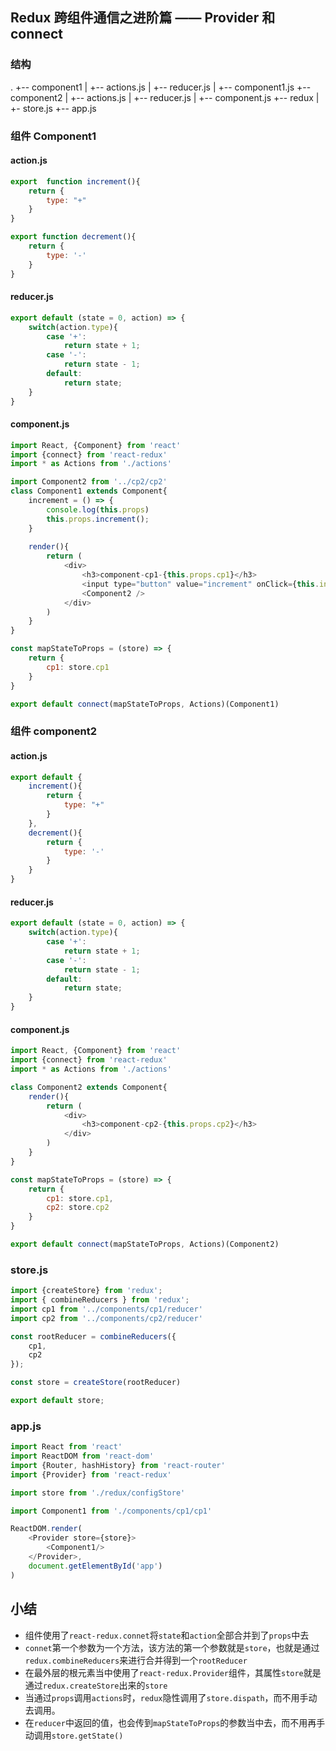 ## Redux 跨组件通信之进阶篇 —— Provider 和 connect
### 结构
.
+-- component1
|   +-- actions.js
|   +-- reducer.js
|   +-- component1.js
+-- component2
|   +-- actions.js
|   +-- reducer.js
|   +-- component.js
+-- redux
|   +- store.js
+-- app.js

### 组件 Component1
#### action.js
```javascript
export  function increment(){
    return {
        type: "+"
    }
}

export function decrement(){
    return {
        type: '-'
    }
}

```
#### reducer.js
```javascript
export default (state = 0, action) => {
    switch(action.type){
        case '+':
            return state + 1;
        case '-':
            return state - 1;
        default:
            return state;
    }
}
```
#### component.js
```javascript
import React, {Component} from 'react'
import {connect} from 'react-redux'
import * as Actions from './actions'

import Component2 from '../cp2/cp2'
class Component1 extends Component{
    increment = () => {
        console.log(this.props)
        this.props.increment();
    }
    
    render(){
        return (
            <div>
                <h3>component-cp1-{this.props.cp1}</h3>
                <input type="button" value="increment" onClick={this.increment}/>
                <Component2 />
            </div>
        )
    }
}

const mapStateToProps = (store) => {
    return {
        cp1: store.cp1
    }
}

export default connect(mapStateToProps, Actions)(Component1)
```

### 组件 component2
#### action.js
```javascript
export default {
    increment(){
        return {
            type: "+"
        }
    },
    decrement(){
        return {
            type: '-'
        }
    }
}
```
#### reducer.js
```javascript
export default (state = 0, action) => {
    switch(action.type){
        case '+':
            return state + 1;
        case '-':
            return state - 1;
        default:
            return state;
    }
}
```
#### component.js
```javascript
import React, {Component} from 'react'
import {connect} from 'react-redux'
import * as Actions from './actions'

class Component2 extends Component{
    render(){
        return (
            <div>
                <h3>component-cp2-{this.props.cp2}</h3>
            </div>
        )
    }
}

const mapStateToProps = (store) => {
    return {
        cp1: store.cp1,
        cp2: store.cp2
    }
}

export default connect(mapStateToProps, Actions)(Component2)
```

### store.js
```javascript
import {createStore} from 'redux';
import { combineReducers } from 'redux';
import cp1 from '../components/cp1/reducer'
import cp2 from '../components/cp2/reducer'

const rootReducer = combineReducers({
    cp1,
    cp2
});

const store = createStore(rootReducer)

export default store;
```

### app.js
```javascript
import React from 'react'
import ReactDOM from 'react-dom'
import {Router, hashHistory} from 'react-router'
import {Provider} from 'react-redux'

import store from './redux/configStore'

import Component1 from './components/cp1/cp1'

ReactDOM.render(
    <Provider store={store}>
        <Component1/>
    </Provider>,
    document.getElementById('app')
)
```

## 小结
- 组件使用了`react-redux.connet`将`state`和`action`全部合并到了`props`中去
- `connet`第一个参数为一个方法，该方法的第一个参数就是`store`，也就是通过`redux.combineReducers`来进行合并得到一个`rootReducer`
- 在最外层的根元素当中使用了`react-redux.Provider`组件，其属性`store`就是通过`redux.createStore`出来的`store`
- 当通过`props`调用`actions`时，`redux`隐性调用了`store.dispath`，而不用手动去调用。
- 在`reducer`中返回的值，也会传到`mapStateToProps`的参数当中去，而不用再手动调用`store.getState()`